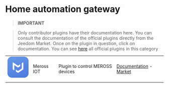 
# Home automation gateway


>**IMPORTANT**

>Only contributor plugins have their documentation here. You can consult the documentation of the official plugins directly from the Jeedom Market. Once on the plugin in question, click on documentation.
>You can see [here](https://market.jeedom.com/index.php?v=d&p=market&type=plugin&categorie=home+automation+protocol) all official plugins in this category

| | | | |
|--- | --- | --- | ---|
|<img src="MerossIOT/MerossIOT_icon.png" class="pluginLogo" width="100" />|Meross IOT|Plugin to control MEROSS devices|[Documentation](https://Jeremie-C.github.io/plugin-MerossIOT/en_US/index) - [Market](https://market.jeedom.com/index.php?v=d&p=market_display&id=3855)|

